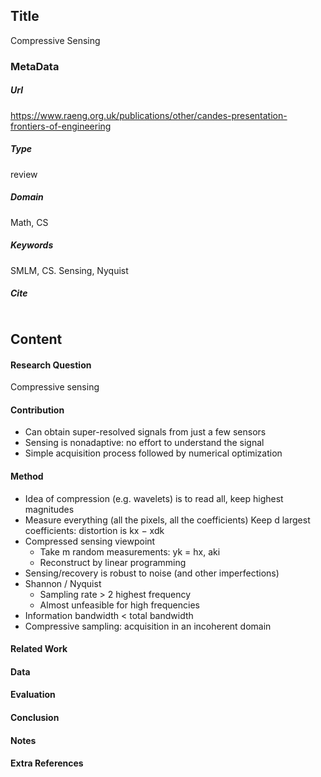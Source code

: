 ## Title

Compressive Sensing

### MetaData
##### Url

https://www.raeng.org.uk/publications/other/candes-presentation-frontiers-of-engineering

##### Type
review

##### Domain

Math, CS

##### Keywords 
SMLM, CS. Sensing, Nyquist 


##### Cite

```LaTex


```
## Content
#### Research Question
Compressive sensing

#### Contribution
* Can obtain super-resolved signals from just a few sensors
* Sensing is nonadaptive: no effort to understand the signal
* Simple acquisition process followed by numerical optimization

#### Method
* Idea of compression (e.g. wavelets) is to read all, keep highest magnitudes
* Measure everything (all the pixels, all the coefficients)
  Keep d largest coefficients: distortion is kx − xdk
* Compressed sensing viewpoint
  * Take m random measurements: yk = hx, aki
  * Reconstruct by linear programming
* Sensing/recovery is robust to noise (and other imperfections)
* Shannon / Nyquist
  * Sampling rate > 2 highest frequency
  * Almost unfeasible for high frequencies
* Information bandwidth < total bandwidth
* Compressive sampling: acquisition in an
  incoherent domain

#### Related Work


#### Data


#### Evaluation


#### Conclusion


#### Notes

#### Extra References
